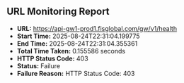 ## URL Monitoring Report

- **URL:** https://api-gw1-prod1.fisglobal.com/gw/v1/health
- **Start Time:** 2025-08-24T22:31:04.199775
- **End Time:** 2025-08-24T22:31:04.355361
- **Total Time Taken:** 0.155586 seconds
- **HTTP Status Code:** 403
- **Status:** Failure
- **Failure Reason:** HTTP Status Code: 403
